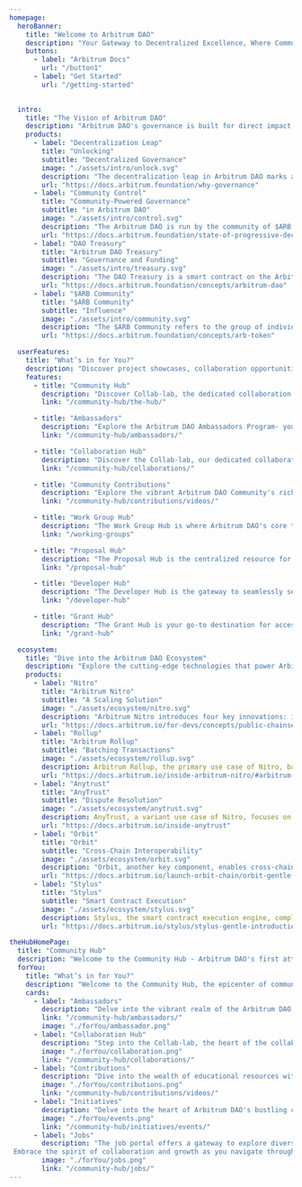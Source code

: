 ```yaml
---
homepage:
  heroBanner:
    title: "Welcome to Arbitrum DAO"
    description: "Your Gateway to Decentralized Excellence, Where Community Shapes Tomorrow's Innovations."
    buttons:
      - label: "Arbitrum Docs"
        url: "/button1"
      - label: "Get Started"
        url: "/getting-started"
        

  intro:
    title: "The Vision of Arbitrum DAO"
    description: "Arbitrum DAO's governance is built for direct impact. Votes shape on-chain actions, cutting out intermediaries. A community-driven process empowering the ecosystem with straightforward, impactful decision-making."
    products:
      - label: "Decentralization Leap"
        title: "Unlocking"
        subtitle: "Decentralized Governance"
        image: "./assets/intro/unlock.svg"
        description: "The decentralization leap in Arbitrum DAO marks a pivotal shift toward community-driven governance. By introducing the $ARB token, users gain voting power to influence key decisions, advancing the network's security and evolution. This initiative fosters a collaborative ecosystem where participants actively contribute to shaping the decentralized financial infrastructure of Arbitrum."
        url: "https://docs.arbitrum.foundation/why-governance"
      - label: "Community Control"
        title: "Community-Powered Governance"
        subtitle: "in Arbitrum DAO"
        image: "./assets/intro/control.svg"
        description: "The Arbitrum DAO is run by the community of $ARB token holders and Delegates. They control the DAO Treasury and make decisions through the governance forum. Users can delegate voting power, and the community participates in electing the 12-member Security Council, which addresses risks to the Arbitrum DAO ecosystem. This community-driven governance ensures that the Arbitrum DAO networks evolve in line with the collective vision and values of its stakeholders."
        url: "https://docs.arbitrum.foundation/state-of-progressive-decentralization"
      - label: "DAO Treasury"
        title: "Arbitrum DAO Treasury"
        subtitle: "Governance and Funding"
        image: "./assets/intro/treasury.svg"
        description: "The DAO Treasury is a smart contract on the Arbitrum network that holds the $ARB tokens owned by the Arbitrum DAO. The Treasury is used to fund ongoing development and maintenance of the organization and its networks. Token holders can propose and vote on how to use the Treasury's funds. The Treasury is an essential component of the DAO's governance structure, providing a mechanism for funding and supporting the development of the Arbitrum DAO ecosystem"
        url: "https://docs.arbitrum.foundation/concepts/arbitrum-dao"
      - label: "$ARB Community"
        title: "$ARB Community"
        subtitle: "Influence"
        image: "./assets/intro/community.svg"
        description: "The $ARB Community refers to the group of individuals who hold the $ARB governance token and participate in the decision-making process of the Arbitrum DAO. This community plays a pivotal role in shaping the future of the Arbitrum One and Arbitrum Nova networks through active participation in the governance process. The $ARB token represents both a voice and a vote, allowing stakeholders to decide on matters ranging from protocol updates to key decisions at the core protocol level"
        url: "https://docs.arbitrum.foundation/concepts/arb-token"

  userFeatures:
    title: "What’s in for You?"
    description: "Discover project showcases, collaboration opportunities, and a hub for decentralized knowledge. Engage with diverse projects, connect with like-minded individuals, and contribute to the decentralized community. Explore, collaborate, innovate!"
    features:
      - title: "Community Hub"
        description: "Discover Collab-lab, the dedicated collaboration hub. Join forces with teams, foster project development through meaningful collaborations, and showcase your latest product updates. Elevate your collaboration experience within this dynamic space."
        link: "/community-hub/the-hub/"

      - title: "Ambassadors"
        description: "Explore the Arbitrum DAO Ambassadors Program- your gateway to exclusive perks. Join now to host events, represent Arbitrum DAO, and contribute to the community's vision. Lead meetups, create content, and expand your network—empower yourself within this dynamic community!"
        link: "/community-hub/ambassadors/"

      - title: "Collaboration Hub"
        description: "Discover the Collab-lab, our dedicated collaboration hub. Join forces with teams, foster project development through meaningful collaborations, and showcase your latest product updates. Elevate your collaboration experience within this dynamic space."
        link: "/community-hub/collaborations/"

      - title: "Community Contributions"
        description: "Explore the vibrant Arbitrum DAO Community's rich educational content in both written and video formats. Contribute your expertise by submitting a Pull Request to showcase your own Arbitrum DAO content. Join us in fostering knowledge and growth within the community."
        link: "/community-hub/contributions/videos/"

      - title: "Work Group Hub"
        description: "The Work Group Hub is where Arbitrum DAO's core teams unveil upcoming projects, share details and conference recordings, and discuss future plans. Dive into the forefront of innovation and stay informed about what lies ahead in the near future."
        link: "/working-groups"

      - title: "Proposal Hub"
        description: "The Proposal Hub is the centralized resource for essential information on Arbitrum DAO's proposal system. Designed to streamline the proposal process, it empowers teams by providing insights into their current status, fostering a more informed and successful trajectory."
        link: "/proposal-hub"

      - title: "Developer Hub"
        description: "The Developer Hub is the gateway to seamlessly setting up the environment for your initial or upcoming Arbitrum DAO project. Offering a step-by-step guide, it empowers developers to deploy their projects swiftly, providing immediate troubleshooting methods to address any issues efficiently."
        link: "/developer-hub"

      - title: "Grant Hub"
        description: "The Grant Hub is your go-to destination for accessing live grant programs. Discover the application process, track grant status, and explore the breakdown of the Arbitrum DAO treasury. Stay informed and engaged with the dynamic landscape of grant opportunities."
        link: "/grant-hub"

  ecosystem:
    title: "Dive into the Arbitrum DAO Ecosystem"
    description: "Explore the cutting-edge technologies that power Arbitrum DAO’s ecosystem. From Nitro’s advanced call data compression to efficient Rollup solutions, innovative Stylus programming languages, secure Anytrust mechanisms, and the limitless possibilities of Orbit for launching Layer 3 blockchains. Dive into the possibilities of Arbitrum DAO technologies."
    products:
      - label: "Nitro"
        title: "Arbitrum Nitro"
        subtitle: "A Scaling Solution"
        image: "./assets/ecosystem/nitro.svg"
        description: "Arbitrum Nitro introduces four key innovations: interactive fraud proofs, sequencing, deterministic execution, and Ethereum compatibility. Transactions are processed by the Sequencer, ensuring correct chain state and outputs. This technology enables efficient Ethereum interactions."
        url: "https://docs.arbitrum.io/for-devs/concepts/public-chains#nitro"
      - label: "Rollup"
        title: "Arbitrum Rollup"
        subtitle: "Batching Transactions"
        image: "./assets/ecosystem/rollup.svg"
        description: Arbitrum Rollup, the primary use case of Nitro, batches and processes transactions off the Ethereum main chain. It leverages the innovations of Nitro to provide a scalable and secure environment for Ethereum-compatible contracts and transactions.
        url: "https://docs.arbitrum.io/inside-arbitrum-nitro/#arbitrum-rollup-protocol"
      - label: "Anytrust"
        title: "AnyTrust"
        subtitle: "Dispute Resolution"
        image: "./assets/ecosystem/anytrust.svg"
        description: AnyTrust, a variant use case of Nitro, focuses on dispute resolution. It ensures the correctness of chain state and outputs, providing a trustless and secure environment for users and contracts to interact within the Arbitrum ecosystem.
        url: "https://docs.arbitrum.io/inside-anytrust"
      - label: "Orbit"
        title: "Orbit"
        subtitle: "Cross-Chain Interoperability"
        image: "./assets/ecosystem/orbit.svg"
        description: "Orbit, another key component, enables cross-chain interoperability, allowing seamless interaction with other blockchain networks. This feature expands the possibilities for users and contracts, creating a more interconnected and versatile environment."
        url: "https://docs.arbitrum.io/launch-orbit-chain/orbit-gentle-introduction#whats-orbit"
      - label: "Stylus"
        title: "Stylus"
        subtitle: "Smart Contract Execution"
        image: "./assets/ecosystem/stylus.svg"
        description: Stylus, the smart contract execution engine, completes the story by enabling complex and efficient smart contract interactions. It is a fundamental part of the Arbitrum DAO ecosystem, empowering users to engage with decentralized applications in a seamless and powerful manner.
        url: "https://docs.arbitrum.io/stylus/stylus-gentle-introduction#whats-stylus"

theHubHomePage:
  title: "Community Hub"
  description: "Welcome to the Community Hub - Arbitrum DAO's first attempt at creating a truly collaborative and engaging environment for its community. Here, members come together to share ideas, discuss innovations, and contribute to the growth of the ecosystem. With a focus on decentralization and inclusivity, the hub aims to foster meaningful connections and empower every member to play a part in shaping the future of Arbitrum DAO and web3 technologies. Join this vibrant and collaborative community where everyone's voice is valued and heard."
  forYou:
    title: "What’s in for You?"
    description: "Welcome to the Community Hub, the epicenter of community engagement. Connect with global Arbitrum DAO Ambassadors, explore collaboration opportunities, contribute to creating more educational resources, discover upcoming events, and explore job opportunities. Join us on this exciting journey!"
    cards:
      - label: "Ambassadors"
        description: "Delve into the vibrant realm of the Arbitrum DAO Ambassadors Program, a hub of empowerment and collaboration. As an ambassador, you gain exclusive access to a wealth of benefits, including the opportunity to host engaging events, share valuable insights, and actively contribute to the dynamic community. Join in to foster meaningful connections and driving innovation forward. Whether you're leading local meetups, creating compelling content, or expanding your network, the Arbitrum DAO Ambassadors Program offers a platform for growth and impact.Join in on this exciting journey!"
        link: "/community-hub/ambassadors/"
        image: "./forYou/ambassador.png"
      - label: "Collaboration Hub"
        description: "Step into the Collab-lab, the heart of the collaborative ecosystem where innovation thrives. Here, teams converge to exchange ideas, fuel creativity, and ignite synergies that drive project development forward. Experience a seamless platform designed to facilitate meaningful collaborations and amplify your project's visibility. Showcase your latest product updates, engage with like-minded innovators, and discover opportunities for partnership and growth.With its user-friendly interface and robust features, the Collab-lab empowers you to navigate the dynamic landscape of decentralized technologies with ease and efficiency."
        image: "./forYou/collaboration.png"
        link: "/community-hub/collaborations/"
      - label: "Contributions"
        description: "Dive into the wealth of educational resources within the vibrant Arbitrum DAO Community. Access a diverse range of content, including informative articles and engaging video tutorials, designed to deepen your understanding of Arbitrum DAO's innovative technology. Whether you're a beginner seeking to grasp the fundamentals or an experienced developer looking to expand your expertise, this comprehensive library caters to all levels of proficiency. Whether it's a tutorial, a case study, or an analysis, your contribution will enrich our educational repository and empower fellow community members on their learning paths. Ready to share your insights and contribute to the collective knowledge of Arbitrum DAO's community?"
        image: "./forYou/contributions.png"
        link: "/community-hub/contributions/videos/"
      - label: "Initiatives"
        description: "Delve into the heart of Arbitrum DAO's bustling community initiatives, where innovation and collaboration thrive. Explore a diverse array of gatherings hosted by Arbitrum DAO and fellow enthusiasts, offering a gateway to stay informed and engaged with the latest developments in the ecosystem. Engage with thought leaders, developers, and enthusiasts alike, as you immerse yourself in the vibrant atmosphere of Arbitrum DAO events. From informative meetups to interactive workshops, these events provide invaluable opportunities to network, learn, and contribute to the dynamic landscape of Arbitrum DAO. Join Now"
        image: "./forYou/events.png"
        link: "/community-hub/initiatives/events/"
      - label: "Jobs"
        description: "The job portal offers a gateway to explore diverse career paths and exciting prospects within Arbitrum DAO. Dive into a plethora of job openings, each presenting a unique opportunity to contribute your skills and expertise to the forefront of blockchain innovation.
 Embrace the spirit of collaboration and growth as you navigate through the job listings. Beyond just employment opportunities, this platform serves as a catalyst for personal and professional development, fostering an environment where individuals can thrive and excel. With a commitment to transparency and inclusively. Join in on this transformation journey and unlock the door to endless possibilities"
        image: "./forYou/jobs.png"
        link: "/community-hub/jobs/"
---
```

